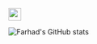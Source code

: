 

<!--
**FarhadAliev/FarhadAliev** is a ✨ _special_ ✨ repository because its `README.md` (this file) appears on your GitHub profile.

Here are some ideas to get you started:

- 🔭 I’m currently working on ...
- 🌱 I’m currently learning ...
- 👯 I’m looking to collaborate on ...
- 🤔 I’m looking for help with ...
- 💬 Ask me about ...
- 📫 How to reach me: ...
- 😄 Pronouns: ...
- ⚡ Fun fact: ...
-->


[<img src="https://image.similarpng.com/very-thumbnail/2020/05/Linkedin-logo-with-brush-PNG.png" width="25"/>](https://github.com/FarhadAliev/repository/subscription)


![Farhad's GitHub stats](https://github-readme-stats.vercel.app/api?username=FarhadAliev&theme=merko&show_icons=true)

